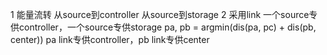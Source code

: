 1 能量流转
    从source到controller
    从source到storage
2 采用link
    一个source专供controller，一个source专供storage
    pa, pb = argmin(dis(pa, pc) + dis(pb, center))
    pa link专供controller，pb link专供center